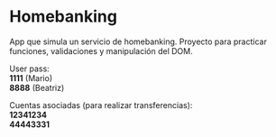 # Homebanking

 App que simula un servicio de homebanking. Proyecto para practicar funciones, validaciones y manipulación del DOM.

User pass: <br>
 **1111** (Mario)<br>
 **8888** (Beatriz)

 Cuentas asociadas (para realizar transferencias): <br>
 **12341234**<br>
 **44443331** 